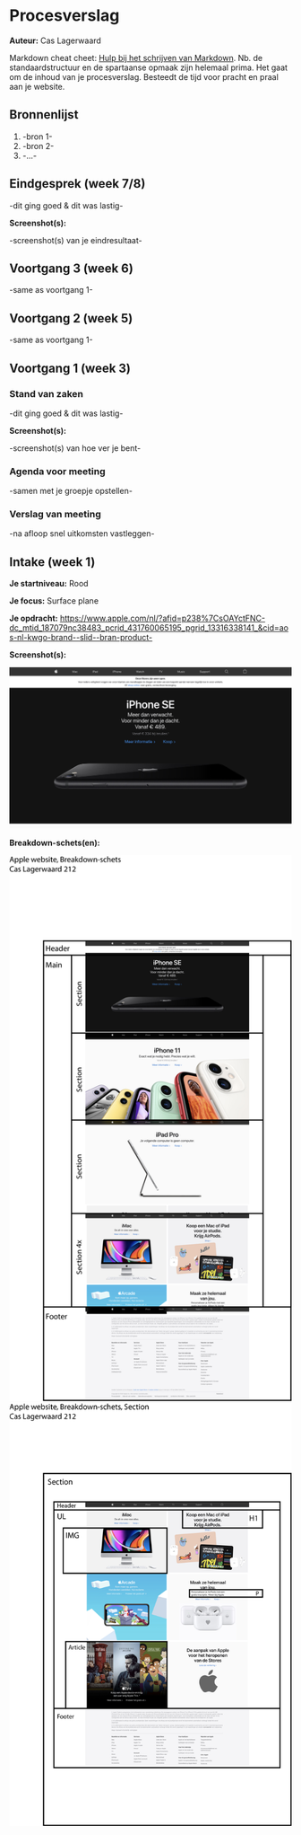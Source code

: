 # Procesverslag
**Auteur:** Cas Lagerwaard

Markdown cheat cheet: [Hulp bij het schrijven van Markdown](https://github.com/adam-p/markdown-here/wiki/Markdown-Cheatsheet). Nb. de standaardstructuur en de spartaanse opmaak zijn helemaal prima. Het gaat om de inhoud van je procesverslag. Besteedt de tijd voor pracht en praal aan je website.



## Bronnenlijst
1. -bron 1-
2. -bron 2-
3. -...-



## Eindgesprek (week 7/8)

-dit ging goed & dit was lastig-

**Screenshot(s):**

-screenshot(s) van je eindresultaat-



## Voortgang 3 (week 6)

-same as voortgang 1-



## Voortgang 2 (week 5)

-same as voortgang 1-



## Voortgang 1 (week 3)

### Stand van zaken

-dit ging goed & dit was lastig-

**Screenshot(s):**

-screenshot(s) van hoe ver je bent-

### Agenda voor meeting

-samen met je groepje opstellen-

### Verslag van meeting

-na afloop snel uitkomsten vastleggen-



## Intake (week 1)

**Je startniveau:** Rood

**Je focus:** Surface plane

**Je opdracht:** https://www.apple.com/nl/?afid=p238%7CsOAYctFNC-dc_mtid_187079nc38483_pcrid_431760065195_pgrid_13316338141_&cid=aos-nl-kwgo-brand--slid--bran-product-

**Screenshot(s):**

![screenshot(s) die een goed beeld geven van de website die je gaat maken](images/schermafbeelding1.png)

**Breakdown-schets(en):**

![-voorlopige breakdownschets(en) van een of beide pagina's van de site die je gaat maken-](images/breakdownschets1.png)
![-voorlopige breakdownschets(en) van een of beide pagina's van de site die je gaat maken-](images/breakdownschets2.png)
